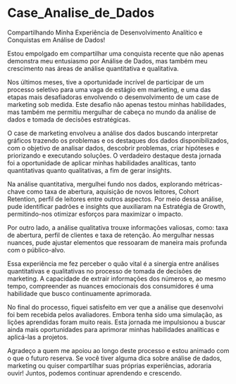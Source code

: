 # Case_Analise_de_Dados
Compartilhando Minha Experiência de Desenvolvimento Analítico e Conquistas em Análise de Dados!

Estou empolgado em compartilhar uma conquista recente que não apenas demonstra meu entusiasmo por Análise de Dados, mas também meu crescimento nas áreas de análise quantitativa e qualitativa.

Nos últimos meses, tive a oportunidade incrível de participar de um processo seletivo para uma vaga de estágio em marketing, e uma das etapas mais desafiadoras envolvendo o desenvolvimento de um case de marketing sob medida. Este desafio não apenas testou minhas habilidades, mas também me permitiu mergulhar de cabeça no mundo da análise de dados e tomada de decisões estratégicas.

O case de marketing envolveu a análise dos dados buscando interpretar gráficos trazendo os problemas e os destaques dos dados disponibilizados, com o objetivo de analisar dados, descobrir problemas, criar hipóteses e priorizando e executando soluções. ​O verdadeiro destaque desta jornada foi a oportunidade de aplicar minhas habilidades analíticas, tanto quantitativas quanto qualitativas, a fim de gerar insights.

Na análise quantitativa, mergulhei fundo nos dados, explorando métricas-chave como taxa de abertura, aquisição de novos leitores, Cohort Retention, perfil de leitores entre outros aspectos​​. Por meio dessa análise, pude identificar padrões e insights que auxiliaram na Estratégia de Growth​, permitindo-nos otimizar esforços para maximizar o impacto.

Por outro lado, a análise qualitativa trouxe informações valiosas, como: taxa de abertura, perfil de clientes e taxa de retenção. Ao mergulhar nessas nuances, pude ajustar elementos que ressoaram de maneira mais profunda com o público-alvo.

Essa experiência me fez perceber o quão vital é a sinergia entre análises quantitativas e qualitativas no processo de tomada de decisões de marketing. A capacidade de extrair informações dos números e, ao mesmo tempo, compreender as nuances emocionais dos consumidores é uma habilidade que busco continuamente aprimorada.

No final do processo, fiquei satisfeito em ver que a análise que desenvolvi foi bem recebida pelos avaliadores. Embora tenha sido uma simulação, as lições aprendidas foram muito reais. Esta jornada me impulsionou a buscar ainda mais oportunidades para aprimorar minhas habilidades analíticas e aplicá-las a projetos.

Agradeço a quem me apoiou ao longo deste processo e estou animado com o que o futuro reserva. Se você tiver alguma dica sobre análise de dados, marketing ou quiser compartilhar suas próprias experiências, adoraria ouvir! Juntos, podemos continuar aprendendo e crescendo.
